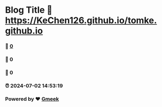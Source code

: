 # Blog Title :link: https://KeChen126.github.io/tomke.github.io 
### :page_facing_up: [0](https://KeChen126.github.io/tomke.github.io/tag.html) 
### :speech_balloon: 0 
### :hibiscus: 0 
### :alarm_clock: 2024-07-02 14:53:19 
### Powered by :heart: [Gmeek](https://github.com/Meekdai/Gmeek)

